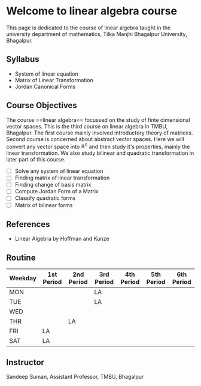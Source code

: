 # Welcome to linear algebra course

This page is dedicated to the course of linear algebra taught in the university department of mathematics, Tilka Manjhi Bhagalpur University, Bhagalpur.

## Syllabus

- System of linear equation
- Matrix of Linear Transformation
- Jordan Canonical Forms

## Course Objectives

The course ==linear algebra== focussed on the study of finte dimensional vector spaces. This is the third course on linear algebra in TMBU, Bhagalpur. The first course mainly involved introductory theory of matrices. Second course is concerned about abstract vector spaces. Here we will convert any vector space into $\mathbb{R}^n$ and then study it's properties, mainly the linear transformation. We also study bilinear and quadratic transformation in later part of this course. 

- [ ] Solve any system of linear equation
- [ ] Finding matrix of linear transformation
- [ ] Finding change of basis matrix 
- [ ] Compute Jordan Form of a Matrix
- [ ] Classify quadratic forms
- [ ] Matrix of bilinear forms

## References

- Linear Algebra by Hoffman and Kunze

## Routine

| Weekday | 1st Period | 2nd Period | 3rd Period | 4th Period | 5th Period | 6th Period |
|---------|------------|------------|------------|------------|------------|------------|
| MON     |            |            | LA         |            |            |            |
| TUE     |            |            | LA         |            |            |            |
| WED     |            |            |            |            |            |            |
| THR     |            | LA         |            |            |            |            |
| FRI     | LA         |            |            |            |            |            |
| SAT     | LA         |            |            |            |            |            |

## Instructor

Sandeep Suman, Assistant Professor, TMBU, Bhagalpur